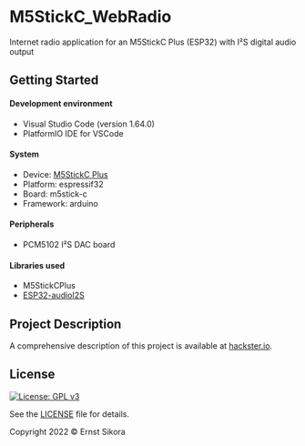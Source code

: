 # M5StickC_WebRadio
Internet radio application for an M5StickC Plus (ESP32) with I²S digital audio output

## Getting Started
#### Development environment
- Visual Studio Code (version 1.64.0)
- PlatformIO IDE for VSCode

#### System
- Device: [M5StickC Plus](https://docs.m5stack.com/en/core/m5stickc_plus)
- Platform: espressif32
- Board: m5stick-c
- Framework: arduino

#### Peripherals
- PCM5102 I²S DAC board

#### Libraries used
- M5StickCPlus
- [ESP32-audioI2S](https://github.com/schreibfaul1/ESP32-audioI2S)

## Project Description

A comprehensive description of this project is available at [hackster.io](https://www.hackster.io/esikora/esp32-internet-radio-with-i-s-dac-a5515c).

## License

[![License: GPL v3](https://img.shields.io/badge/License-GPLv3-blue.svg)](https://www.gnu.org/licenses/gpl-3.0)

See the [LICENSE](LICENSE) file for details.

Copyright 2022 © Ernst Sikora
